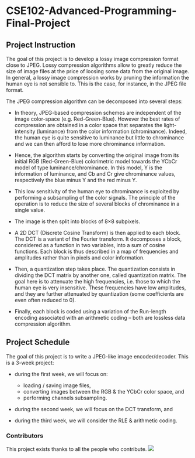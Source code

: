 # CSE102-Advanced-Programming-Final-Project

## Project Instruction
The goal of this project is to develop a lossy image compression format close to JPEG. Lossy compression algorithms allow to greatly reduce the size of image files at the price of loosing some data from the original image. In general, a lossy image compression works by pruning the information the human eye is not sensible to. This is the case, for instance, in the JPEG file format.

The JPEG compression algorithm can be decomposed into several steps:

- In theory, JPEG-based compression schemes are independent of the image color-space (e.g. Red-Green-Blue). However the best rates of compression are obtained in a color space that separates the light-intensity (luminance) from the color information (chrominance). Indeed, the human eye is quite sensitive to luminance but little to chrominance and we can then afford to lose more chrominance information.

- Hence, the algorithm starts by converting the original image from its initial RGB (Red-Green-Blue) colorimetric model towards the YCbCr model of type luminance/chrominance. In this model, Y is the information of luminance, and Cb and Cr give chrominance values, respectively the blue minus Y and the red minus Y.

- This low sensitivity of the human eye to chrominance is exploited by performing a subsampling of the color signals. The principle of the operation is to reduce the size of several blocks of chrominance in a single value.

- The image is then split into blocks of 8×8 subpixels.

- A 2D DCT (Discrete Cosine Transform) is then applied to each block. The DCT is a variant of the Fourier transform. It decomposes a block, considered as a function in two variables, into a sum of cosine functions. Each block is thus described in a map of frequencies and amplitudes rather than in pixels and color information.

- Then, a quantization step takes place. The quantization consists in dividing the DCT matrix by another one, called quantization matrix. The goal here is to attenuate the high frequencies, i.e. those to which the human eye is very insensitive. These frequencies have low amplitudes, and they are further attenuated by quantization (some coefficients are even often reduced to 0).

- Finally, each block is coded using a variation of the Run-length encoding associated with an arithmetic coding – both are lossless data compression algorithm.

## Project Schedule
The goal of this project is to write a JPEG-like image encoder/decoder. This is a 3-week project:

- during the first week, we will focus on:
    - loading / saving image files,
    - converting images between the RGB & the YCbCr color space, and
    - performing channels subsampling.

- during the second week, we will focus on the DCT transform, and

- during the third week, we will consider the RLE & arithmetic coding.




### Contributors

This project exists thanks to all the people who contribute. 
<a href="https://github.com/yubocai-poly/CSE102-Advanced-Programming-Fianl-Project/network/dependencies)"><img src="https://opencollective.com/standard-readme/contributors.svg?width=890&button=false" /></a>
